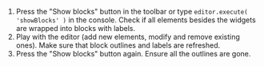 1. Press the "Show blocks" button in the toolbar or type `editor.execute( 'showBlocks' )` in the console. Check if all elements besides the widgets are wrapped into blocks with labels.
2. Play with the editor (add new elements, modify and remove existing ones). Make sure that block outlines and labels are refreshed.
3. Press the "Show blocks" button again. Ensure all the outlines are gone.
